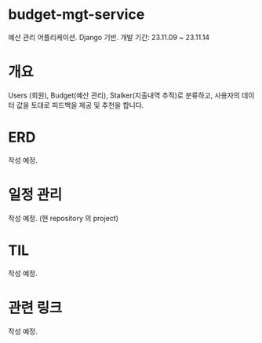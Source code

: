 # budget-mgt-service
예산 관리 어플리케이션. Django 기반.
개발 기간: 23.11.09 ~ 23.11.14

# 개요
Users (회원), Budget(예산 관리), Stalker(지출내역 추적)로 분류하고, 사용자의 데이터 값을 토대로 피드백을 제공 및 추천을 합니다.

# ERD
작성 예정.

# 일정 관리
작성 예정. (현 repository 의 project)

# TIL
작성 예정.

# 관련 링크
작성 예정.